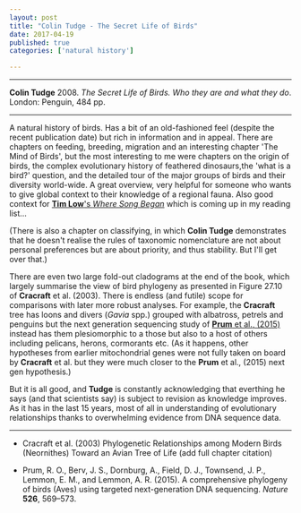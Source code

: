 ```yaml
---
layout: post
title: "Colin Tudge - The Secret Life of Birds"
date: 2017-04-19
published: true
categories: ['natural history']

---
```



***
<b>Colin Tudge</b> 2008. _The Secret Life of Birds.  Who they are and what they do_. London: Penguin, 484 pp.

***

A natural history of birds.  Has a bit of an old-fashioned feel (despite the recent publication date) but rich in information and in appeal. There are chapters on feeding, breeding, migration and an interesting chapter 'The Mind of Birds', but the most interesting to me were chapters
on the origin of birds, the complex evolutionary history of feathered  dinosaurs,the 'what is a bird?' question, and the detailed tour of the major groups of birds and their diversity world-wide.  A great overview, very helpful for someone who wants to give global context to their knowledge of a regional fauna.  Also good context for [**Tim Low**'s _Where Song Began_](https://www.timlow.com/books/bird-book) which is coming up in my reading list...

(There is also a chapter on classifying, in which **Colin Tudge** demonstrates that he doesn't realise the rules of taxonomic nomenclature are not about personal preferences but are about priority, and thus stability.  But I'll get over that.) 

There are even two large fold-out cladograms at the end of the book, which largely summarise the view of bird phylogeny as presented in Figure 27.10 of **Cracraft** et al. (2003).  There is endless (and futile) scope for comparisons with later more robust analyses.  For example, the **Cracraft** tree has loons and divers (_Gavia_ spp.) grouped with albatross, petrels and penguins but the next generation sequencing study of [**Prum** et al., (2015)](https://www.researchgate.net/publication/282651425_A_comprehensive_phylogeny_of_birds_Aves_using_targeted_next-generation_DNA_sequencing/figures) instead has them plesiomorphic to a those but also to a host of others including pelicans, herons, cormorants etc. (As it happens, other hypotheses from earlier mitochondrial genes were not fully taken on board by **Cracraft** et al. but they were much closer to the **Prum** et al., (2015) next gen hypothesis.)

But it is all good, and **Tudge** is constantly acknowledging that everthing he says (and that scientists say) is subject to revision as knowledge improves.  As it has in the last 15 years, most of all in understanding of evolutionary relationships thanks to overwhelming evidence from DNA sequence data.

---

- Cracraft et al. (2003) Phylogenetic Relationships among Modern Birds (Neornithes) Toward an Avian Tree of Life (add full chapter citation)

- Prum, R. O., Berv, J. S., Dornburg, A., Field, D. J., Townsend, J. P., Lemmon, E. M., and Lemmon, A. R. (2015). A comprehensive phylogeny of birds (Aves) using targeted next-generation DNA sequencing. <i>Nature</i> <b>526</b>, 569–573.

